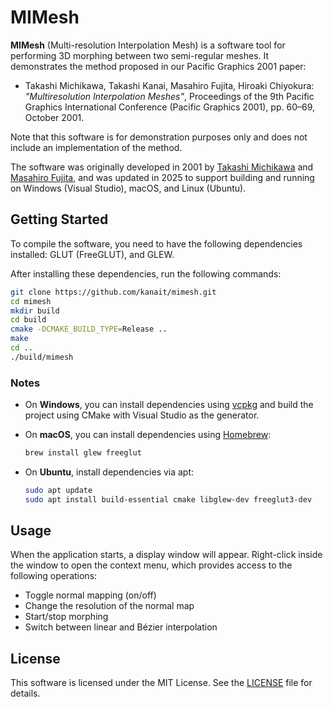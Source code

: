 # MIMesh

**MIMesh** (Multi-resolution Interpolation Mesh) is a software tool for performing 3D morphing between two semi-regular meshes. It demonstrates the method proposed in our Pacific Graphics 2001 paper:

- Takashi Michikawa, Takashi Kanai, Masahiro Fujita, Hiroaki Chiyokura:
  *"Multiresolution Interpolation Meshes"*,
  Proceedings of the 9th Pacific Graphics International Conference (Pacific Graphics 2001), pp. 60–69, October 2001.

Note that this software is for demonstration purposes only and does not include an implementation of the method.

The software was originally developed in 2001 by [Takashi Michikawa](https://github.com/tmichi) and [Masahiro Fujita](https://github.com/syoyo), and was updated in 2025 to support building and running on Windows (Visual Studio), macOS, and Linux (Ubuntu).

## Getting Started

To compile the software, you need to have the following dependencies installed: GLUT (FreeGLUT), and GLEW.

After installing these dependencies, run the following commands:

```bash
git clone https://github.com/kanait/mimesh.git
cd mimesh
mkdir build
cd build
cmake -DCMAKE_BUILD_TYPE=Release ..
make
cd ..
./build/mimesh
```

### Notes

- On **Windows**, you can install dependencies using [vcpkg](https://vcpkg.io/en/) and build the project using CMake with Visual Studio as the generator.

- On **macOS**, you can install dependencies using [Homebrew](https://brew.sh/):

  ```bash
  brew install glew freeglut
  ```

- On **Ubuntu**, install dependencies via apt:

  ```bash
  sudo apt update
  sudo apt install build-essential cmake libglew-dev freeglut3-dev
  ```

## Usage

When the application starts, a display window will appear.
Right-click inside the window to open the context menu, which provides access to the following operations:

- Toggle normal mapping (on/off)
- Change the resolution of the normal map
- Start/stop morphing
- Switch between linear and Bézier interpolation

## License

This software is licensed under the MIT License.
See the [LICENSE](LICENSE) file for details.